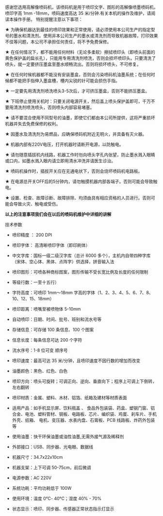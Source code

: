 感谢您选用高解像喷码机，该喷码机是用于喷印文字、图形的高解像喷墨喷码机，喷印字高 1mm -18mm，喷码速度高达 35 米/分钟.有关本机的操作及维护，请阅读本操作手册。
特别提醒注意以下事项：

★ 为确保机器达到最佳的喷印效果和正常使用，请必须使用本公司生产的指定型号的墨水和清洗剂。使用非本公司生产的墨水或清洗剂而导致机器故障，打印效果不佳等问题，本公司不承担任何责任，将不予免费保修。

★ 在任何情况下，都不能用任何材料（无论多柔软）擦拭喷印头（即喷头前面的黄色保护盖的扁长孔），只能用专用清洗剂喷洗，否则会损坏喷印头。只要清洗了喷头，就一定要挤压墨盒至墨水顺畅流出。否则将损坏喷头，不可修复。

★ 在任何时候机器都不能没有安装墨盒，否则会污染喷码机油墨系统；在任何时候都不能把手指伸入墨盒槽，槽内尖锐的针可能会损伤手指。

★ 一定要先用清洗剂喷洗喷头3-5次后，才可挤压墨盒，否则不能挤压墨盒。

★ 下班停止使用关机时：只要关闭电源开关，然后盖上喷头保护盖即可，千万不要用清洗剂喷洗喷头，否则喷头内部容易堵塞。

★ 请不要混合使用不同型号的油墨，即使它们都由本公司所提供，这将严重损坏机器并失去免费保修的权利。

★ 因墨水及清洗剂为易燃品，应确保喷码机附近无明火，并具备有灭火器。

★ 机器内部有220V电压，打开机器时请断开电源，以防触电。

★ 请勿随意插拔机内线路，机器工作时勿向喷头字孔内张望，防止墨水溅入眼睛或口内，如墨水溅入眼内请立即用清水冲洗并请医生诊治。

★ 喷码机操作时，插拔开关应在无通电状下，否则会烧坏喷码机电路板。

★ 在电源总开关OFF后的5分钟内，请勿触摸机器内部各端子。否则可能会导致触电。

★   设置、检查、故障诊断、故障排除、均须由具有相应资格的人员进行。否则可能会导致火灾、触电或受伤。

**以上的注意事项我们会在以后的喷码机维护中详细的讲解**

技术参数

- 喷印精度 ： 200 DPI

- 喷印字体： 高清晰喷印字体（即印刷体）

- 中文字库：国标一级二级汉字库（总计 6000 多个），主机内自带四种字库（宋体、空心体、黑体、点阵字）供选择，拼音输入法

- 喷印图形：可喷各种商标图案，图形传输不受长宽比例及长度的任何限制

- 等级行数：一至十五行）

- 字符高度：可喷印 1mm～18mm 字高的字体（1、2、3、4、5、6、7、8、10、12、15、18mm）

- 喷印距离：喷嘴至被喷物体 5-10mm

- 自动喷印：日期、时间、批号、班别和流水号等

- 存储信息：可存储 100 条信息、100 个图案

- 信息长度：每条信息可达 200 个字符

- 流水序号：1-8 位可变 顺序号

- 喷印速度：最高可达 35 米/分钟，且喷印速度不因行数的增加而改变

- 油墨颜色：黑色、红色、白色

- 喷印方向：喷头可旋转；可调正向、逆向、垂直向下；程序上可调上下倒转，左右翻转

- 喷印材质：金属、塑料、木材、铝箔、纸箱及建材等材质表面

- 适用产品：如手机显示屏、饮料瓶盖 、  食品外包装袋、药盒、塑钢门窗、铝合金、电池、塑料管材、钢板、电路板、芯片、编织袋、鸡蛋、刹车片、手机外壳、纸箱、 电机、变压器、水表内盘、石膏板、PCB 线路板、炸药外包装 等

- 使用油墨：快干环保油墨或油性油墨,无需外接气源及稀释剂

- 外部接口：USB、同步器、光电眼、数据线

- 机器尺寸：34.7x22x10cm

- 机器支架：上下可调 50-75cm，前后微调

- 电源参数：AC 220V

- 系统功耗：平均功耗低于 100W

- 使用环境：温度 0℃- 40℃；湿度 40% - 70%

- 状态显示：喷印、同步器、传感器正常状态指示灯显示





